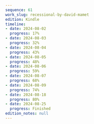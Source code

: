```yaml
---
sequence: 61
work_slug: recessional-by-david-mamet
edition: Kindle
timeline:
- date: 2024-08-02
  progress: 17%
- date: 2024-08-03
  progress: 32%
- date: 2024-08-04
  progress: 43%
- date: 2024-08-05
  progress: 48%
- date: 2024-08-06
  progress: 59%
- date: 2024-08-07
  progress: 68%
- date: 2024-08-09
  progress: 74%
- date: 2024-08-18
  progress: 80%
- date: 2024-08-25
  progress: Finished
edition_notes: null
---
```


